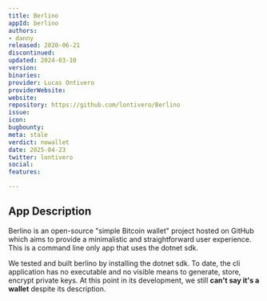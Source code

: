 ```yaml
---
title: Berlino
appId: berlino
authors:
- danny
released: 2020-06-21
discontinued: 
updated: 2024-03-10
version: 
binaries: 
provider: Lucas Ontivero
providerWebsite: 
website: 
repository: https://github.com/lontivero/Berlino
issue: 
icon: 
bugbounty: 
meta: stale
verdict: nowallet
date: 2025-04-23
twitter: lontivero
social: 
features: 

---
```


## App Description

​Berlino is an open-source "simple Bitcoin wallet" project hosted on GitHub which aims to provide a minimalistic and straightforward user experience. This is a command line only app that uses the dotnet sdk. 

We tested and built berlino by installing the dotnet sdk. To date, the cli application has no executable and no visible means to generate, store, encrypt private keys. At this point in its development, we still **can't say it's a wallet** despite its description.
